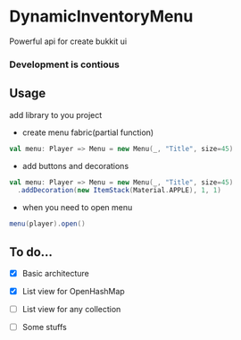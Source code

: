 # DynamicInventoryMenu
Powerful api for create bukkit ui

### Development is contious


## Usage
add library to you project

- create menu fabric(partial function)

```Scala
val menu: Player => Menu = new Menu(_, "Title", size=45)
```

- add buttons and decorations

```Scala
val menu: Player => Menu = new Menu(_, "Title", size=45)
  .addDecoration(new ItemStack(Material.APPLE), 1, 1)
  ```
  
- when you need to open menu

```Scala
menu(player).open()
```

## To do...
- [x] Basic architecture
- [x] List view for OpenHashMap
- [ ] List view for any collection
- [ ] Some stuffs



